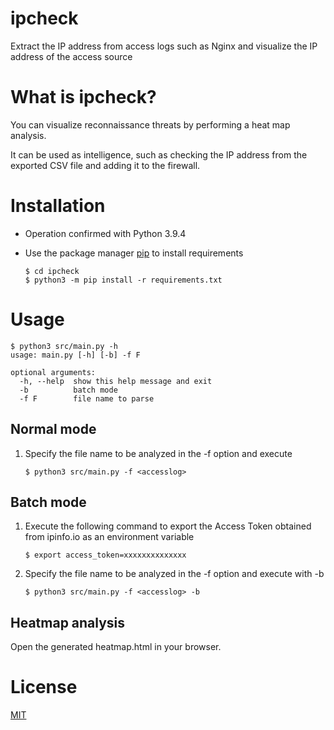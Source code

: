# ipcheck
Extract the IP address from access logs such as Nginx and visualize the IP address of the access source

# What is ipcheck?
You can visualize reconnaissance threats by performing a heat map analysis.

It can be used as intelligence, such as checking the IP address from the exported CSV file and adding it to the firewall.

# Installation
- Operation confirmed with Python 3.9.4
- Use the package manager [pip](https://pip.pypa.io/en/stable/) to install requirements

    ```
    $ cd ipcheck
    $ python3 -m pip install -r requirements.txt
    ```

# Usage

```
$ python3 src/main.py -h
usage: main.py [-h] [-b] -f F

optional arguments:
  -h, --help  show this help message and exit
  -b          batch mode
  -f F        file name to parse
```

## Normal mode
1. Specify the file name to be analyzed in the -f option and execute

    ```
    $ python3 src/main.py -f <accesslog>
    ```

## Batch mode
1. Execute the following command to export the Access Token obtained from ipinfo.io as an environment variable

    ```
    $ export access_token=xxxxxxxxxxxxxx
    ```

1. Specify the file name to be analyzed in the -f option and execute with -b

    ```
    $ python3 src/main.py -f <accesslog> -b
    ```

## Heatmap analysis
Open the generated heatmap.html in your browser.

# License
[MIT](https://choosealicense.com/licenses/mit/)
